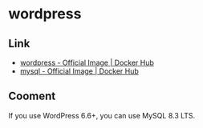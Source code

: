 # wordpress

## Link

- [wordpress - Official Image | Docker Hub](https://hub.docker.com/_/wordpress)
- [mysql - Official Image | Docker Hub](https://hub.docker.com/_/mysql)

## Cooment

If you use WordPress 6.6+, you can use MySQL 8.3 LTS.